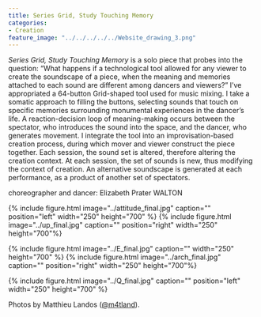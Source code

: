 ```yaml
---
title: Series Grid, Study Touching Memory
categories:
- Creation
feature_image: "../../../../../Website_drawing_3.png"
---
```


*Series Grid, Study Touching Memory* is a solo piece that probes into the question: “What happens if a technological tool allowed for any viewer to create the soundscape of a piece, when the meaning and memories attached to each sound are different among dancers and viewers?” I’ve appropriated a 64-button Grid-shaped tool used for music mixing. I take a somatic approach to filling the buttons, selecting sounds that touch on specific memories surrounding monumental experiences in the dancer’s life. A reaction-decision loop of meaning-making occurs between the spectator, who introduces the sound into the space, and the dancer, who generates movement. I integrate the tool into an improvisation-based creation process, during which mover and viewer construct the piece together. Each session, the sound set is altered, therefore altering the creation context. At each session, the set of sounds is new, thus modifying the context of creation. An alternative soundscape is generated at each performance, as a product of another set of spectators.

choreographer and dancer: Elizabeth Prater WALTON 

{% include figure.html image="../attitude_final.jpg" caption="" position="left" width="250" height="700" %} {% include figure.html image="../up_final.jpg" caption="" position="right" width="250" height="700"%}

{% include figure.html image="../E_final.jpg" caption="" width="250" height="700" %} {% include figure.html image="../arch_final.jpg" caption="" position="right" width="250" height="700"%}

{% include figure.html image="../Q_final.jpg" caption="" position="left" width="250" height="700" %}

Photos by Matthieu Landos ([@m4tland](https://www.instagram.com/m4tland/)).
